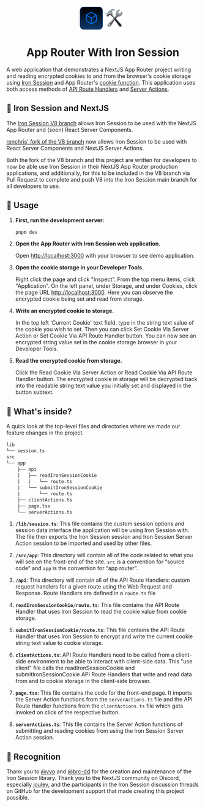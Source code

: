 <p align="center">
  <a href="https://github.com/renchris/app-router-iron-session">
    <span style="display: inline-block; vertical-align: middle;">
      <img alt="NextJS App Router Logo" src="public/app-router-and-iron-session-icons.png" width="120" />
    </span>
  </a>
</p>

<h1 align="center">
  App Router With Iron Session
</h1>

A web application that demonstrates a NextJS App Router project writing and reading encrypted cookies to and from the browser's cookie storage using [Iron Session](https://github.com/vvo/iron-session) and App Router's [cookie function](https://nextjs.org/docs/app/api-reference/functions/cookies). This application uses both access methods of [API Route Handlers](https://nextjs.org/docs/app/building-your-application/routing/route-handlers) and [Server Actions](https://nextjs.org/docs/app/building-your-application/data-fetching/server-actions).

## 🤝 Iron Session and NextJS

The [Iron Session V8 branch](https://github.com/vvo/iron-session/issues/586) allows Iron Session to be used with the NextJS App Router and (soon) React Server Components.

[renchris' fork of the V8 branch](https://github.com/renchris/iron-session/tree/v8-as-dependency) now allows Iron Session to be used with React Server Components and NextJS Server Actions.

Both the fork of the V8 branch and this project are written for developers to now be able use Iron Session in their NextJS App Router production applications, and additionally, for this to be included in the V8 branch via Pull Request to complete and push V8 into the Iron Session main branch for all developers to use.

## 🚀 Usage

1. **First, run the development server:**

    ```bash
    pnpm dev
    ```

1. **Open the App Router with Iron Session web application.**

    Open [http://localhost:3000](http://localhost:3000) with your browser to see demo application.

1. **Open the cookie storage in your Developer Tools.**

    Right click the page and click "Inspect". From the top menu items, click "Application". On the left panel, under Storage, and under Cookies, click the page URL <http://localhost:3000>. Here you can observe the encrypted cookie being set and read from storage.

1. **Write an encrypted cookie to storage.**

    In the top left 'Current Cookie' text field, type in the string text value of the cookie you wish to set. Then you can click Set Cookie Via Server Action or Set Cookie Via API Route Handler button. You can now see an encrypted string value set in the cookie storage browser in your Developer Tools.

1. **Read the encrypted cookie from storage.**

    Click the Read Cookie Via Server Action or Read Cookie Via API Route Handler button. The encrypted cookie in storage will be decrypted back into the readable string text value you initially set and displayed in the button subtext.

## 🧐 What's inside?

A quick look at the top-level files and directories where we made our feature changes in the project.

    lib
    └── session.ts
    src
    └── app
        ├── api
        |   ├── readIronSessionCookie
        |   |   └── route.ts
        |   └── submitIronSessionCookie
        |       └── route.ts
        ├── clientActions.ts
        ├── page.tsx
        └── serverActions.ts

1. **`/lib/session.ts`**: This file contains the custom session options and session data interface the application will be using Iron Session with. The file then exports the Iron Session session and Iron Session Server Action session to be imported and used by other files.

1. **`/src/app`**: This directory will contain all of the code related to what you will see on the front-end of the site. `src` is a convention for “source code” and `app` is the convention for “app router”.

1. **`/api`**: This directory will contain all of the API Route Handlers: custom request handlers for a given route using the Web Request and Response. Route Handlers are defined in a `route.ts` file

1. **`readIronSessionCookie/route.ts`**: This file contains the API Route Handler that uses Iron Session to read the cookie value from cookie storage.

1. **`submitIronSessionCookie/route.ts`**: This file contains the API Route Handler that uses Iron Session to encrypt and write the current cookie string text value to cookie storage.

1. **`clientActions.ts`**: API Route Handlers need to be called from a client-side environment to be able to interact with client-side data. This "use client" file calls the readIronSessionCookie and submitIronSessionCookie API Route Handlers that write and read data from and to cookie storage in the client-side browser.

1. **`page.tsx`**: This file contains the code for the front-end page. It imports the Server Action functions from the `serverActions.ts` file and the API Route Handler functions from the `clientActions.ts` file which gets invoked on click of the respective button.

1. **`serverActions.ts`**: This file contains the Server Action functions of submitting and reading cookies from using the Iron Session Server Action session.

## 📣 Recognition

Thank you to [@vvo](https://github.com/vvo) and [@brc-dd](https://github.com/brc-dd) for the creation and maintenance of the Iron Session library. Thank you to the NextJS community on Discord, especially [joulev](https://github.com/joulev), and the participants in the Iron Session discussion threads on GitHub for the development support that made creating this project possible.
